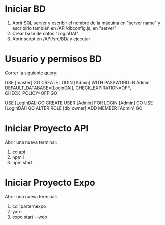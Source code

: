 # Iniciar BD
1) Abrir SQL server y escribir el nombre de la máquina en "server name" y escribirlo también en /API/dbconfig.js, en "server"
1) Crear base de datos "LoginDAI"
2) Abrir script en /API/src/BD/ y ejecutar

# Usuario y permisos BD 
Correr la siguiente query:

USE [master]
GO
CREATE LOGIN [Admin] WITH PASSWORD=N'Admin', DEFAULT_DATABASE=[LoginDAI], CHECK_EXPIRATION=OFF,
CHECK_POLICY=OFF
GO

USE [LoginDAI]
GO
CREATE USER [Admin] FOR LOGIN [Admin]
GO
USE [LoginDAI]
GO
ALTER ROLE [db_owner] ADD MEMBER [Admin]
GO

# Iniciar Proyecto API
Abrir una nueva terminal:

1) cd api
2) npm i
3) npm start

# Iniciar Proyecto Expo
Abrir una nueva terminal:

1) cd 1parternexpo
2) yarn
3) expo start --web
